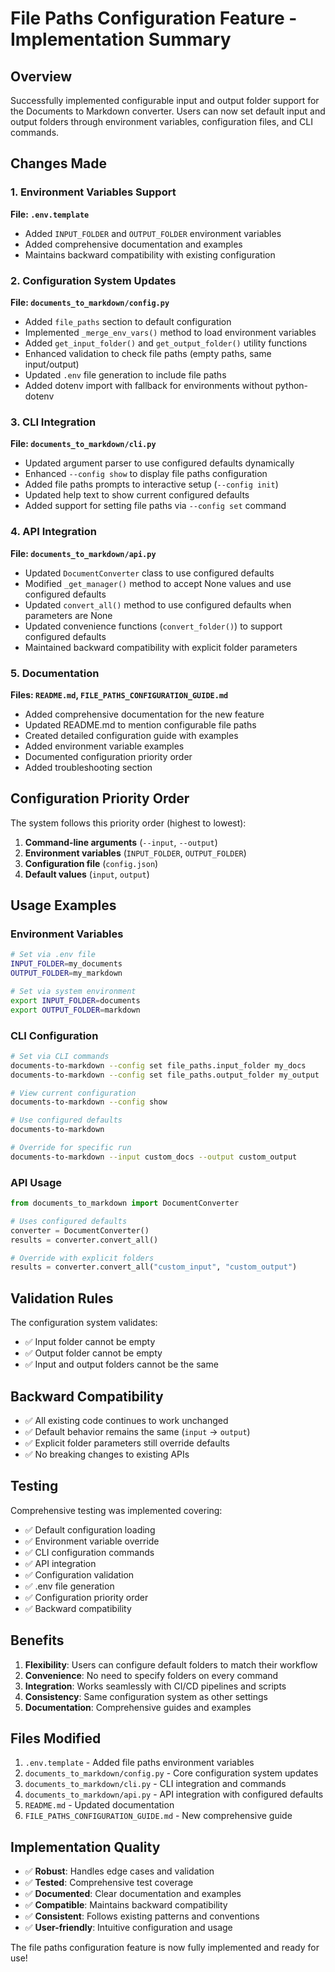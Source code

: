 # File Paths Configuration Feature - Implementation Summary

## Overview

Successfully implemented configurable input and output folder support for the Documents to Markdown converter. Users can now set default input and output folders through environment variables, configuration files, and CLI commands.

## Changes Made

### 1. Environment Variables Support

**File: `.env.template`**
- Added `INPUT_FOLDER` and `OUTPUT_FOLDER` environment variables
- Added comprehensive documentation and examples
- Maintains backward compatibility with existing configuration

### 2. Configuration System Updates

**File: `documents_to_markdown/config.py`**
- Added `file_paths` section to default configuration
- Implemented `_merge_env_vars()` method to load environment variables
- Added `get_input_folder()` and `get_output_folder()` utility functions
- Enhanced validation to check file paths (empty paths, same input/output)
- Updated `.env` file generation to include file paths
- Added dotenv import with fallback for environments without python-dotenv

### 3. CLI Integration

**File: `documents_to_markdown/cli.py`**
- Updated argument parser to use configured defaults dynamically
- Enhanced `--config show` to display file paths configuration
- Added file paths prompts to interactive setup (`--config init`)
- Updated help text to show current configured defaults
- Added support for setting file paths via `--config set` command

### 4. API Integration

**File: `documents_to_markdown/api.py`**
- Updated `DocumentConverter` class to use configured defaults
- Modified `_get_manager()` method to accept None values and use configured defaults
- Updated `convert_all()` method to use configured defaults when parameters are None
- Updated convenience functions (`convert_folder()`) to support configured defaults
- Maintained backward compatibility with explicit folder parameters

### 5. Documentation

**Files: `README.md`, `FILE_PATHS_CONFIGURATION_GUIDE.md`**
- Added comprehensive documentation for the new feature
- Updated README.md to mention configurable file paths
- Created detailed configuration guide with examples
- Added environment variable examples
- Documented configuration priority order
- Added troubleshooting section

## Configuration Priority Order

The system follows this priority order (highest to lowest):

1. **Command-line arguments** (`--input`, `--output`)
2. **Environment variables** (`INPUT_FOLDER`, `OUTPUT_FOLDER`)
3. **Configuration file** (`config.json`)
4. **Default values** (`input`, `output`)

## Usage Examples

### Environment Variables
```bash
# Set via .env file
INPUT_FOLDER=my_documents
OUTPUT_FOLDER=my_markdown

# Set via system environment
export INPUT_FOLDER=documents
export OUTPUT_FOLDER=markdown
```

### CLI Configuration
```bash
# Set via CLI commands
documents-to-markdown --config set file_paths.input_folder my_docs
documents-to-markdown --config set file_paths.output_folder my_output

# View current configuration
documents-to-markdown --config show

# Use configured defaults
documents-to-markdown

# Override for specific run
documents-to-markdown --input custom_docs --output custom_output
```

### API Usage
```python
from documents_to_markdown import DocumentConverter

# Uses configured defaults
converter = DocumentConverter()
results = converter.convert_all()

# Override with explicit folders
results = converter.convert_all("custom_input", "custom_output")
```

## Validation Rules

The configuration system validates:
- ✅ Input folder cannot be empty
- ✅ Output folder cannot be empty  
- ✅ Input and output folders cannot be the same

## Backward Compatibility

- ✅ All existing code continues to work unchanged
- ✅ Default behavior remains the same (`input` → `output`)
- ✅ Explicit folder parameters still override defaults
- ✅ No breaking changes to existing APIs

## Testing

Comprehensive testing was implemented covering:
- ✅ Default configuration loading
- ✅ Environment variable override
- ✅ CLI configuration commands
- ✅ API integration
- ✅ Configuration validation
- ✅ .env file generation
- ✅ Configuration priority order
- ✅ Backward compatibility

## Benefits

1. **Flexibility**: Users can configure default folders to match their workflow
2. **Convenience**: No need to specify folders on every command
3. **Integration**: Works seamlessly with CI/CD pipelines and scripts
4. **Consistency**: Same configuration system as other settings
5. **Documentation**: Comprehensive guides and examples

## Files Modified

1. `.env.template` - Added file paths environment variables
2. `documents_to_markdown/config.py` - Core configuration system updates
3. `documents_to_markdown/cli.py` - CLI integration and commands
4. `documents_to_markdown/api.py` - API integration with configured defaults
5. `README.md` - Updated documentation
6. `FILE_PATHS_CONFIGURATION_GUIDE.md` - New comprehensive guide

## Implementation Quality

- ✅ **Robust**: Handles edge cases and validation
- ✅ **Tested**: Comprehensive test coverage
- ✅ **Documented**: Clear documentation and examples
- ✅ **Compatible**: Maintains backward compatibility
- ✅ **Consistent**: Follows existing patterns and conventions
- ✅ **User-friendly**: Intuitive configuration and usage

The file paths configuration feature is now fully implemented and ready for use!
